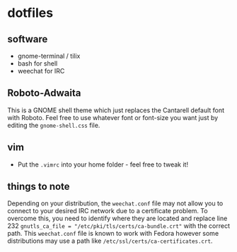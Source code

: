 # dotfiles

## software
* gnome-terminal / tilix
* bash for shell
* weechat for IRC

## Roboto-Adwaita
This is a GNOME shell theme which just replaces the Cantarell default font with Roboto. Feel free to use whatever font or font-size you want just by editing the `gnome-shell.css` file.

## vim
* Put the `.vimrc` into your home folder - feel free to tweak it!

## things to note
Depending on your distribution, the `weechat.conf` file may not allow you to connect to your desired IRC network due to a certificate problem. To overcome this, you need to identify where they are located and replace line 232 `gnutls_ca_file = "/etc/pki/tls/certs/ca-bundle.crt"` with the correct path. This `weechat.conf` file is known to work with Fedora however some distributions may use a path like `/etc/ssl/certs/ca-certificates.crt`.
